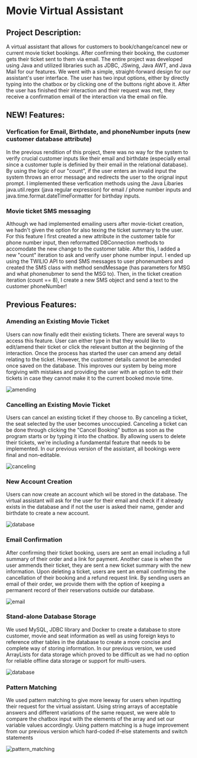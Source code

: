 
# Movie Virtual Assistant 
## Project Description:

A virtual assistant that allows for customers to book/change/cancel new or current movie ticket bookings. After confirming their booking, the customer gets their ticket sent to them via email. The entire project was developed using Java and utilized libraries such as JDBC, JSwing, Java AWT, and Java Mail for our features. We went with a simple, straight-forward design for our assistant's user interface. The user has two input options, either by directly typing into the chatbox or by clicking one of the buttons right above it. After the user has finished their interaction and their request was met, they receive a confirmation email of the interaction via the email on file.    

## NEW! Features: 
### Verfication for Email, Birthdate, and phoneNumber inputs (new customer database attribute)
In the previous rendition of this project, there was no way for the system to verify crucial customer inputs like their email and birthdate (especially email since a customer tuple is definied by their email in the relational database). By using the logic of our "count", if the user enters an invalid input the system throws an error message and redirects the user to the orignal input prompt. I implemented these verfication methods using the Java Libaries java.util.regex (java regular expression) for email / phone number inputs and java.time.format.dateTimeFormatter for birthday inputs. 

### Movie ticket SMS messaging 
Although we had implemented emailing users after movie-ticket creation, we hadn't given the option for also texing the ticket summary to the user. For this feature I first created a new attribute in the customer table for phone number input, then reformatted DBConnection methods to accomodate the new change to the customer table. After this, I added a new "count" iteration to ask and verify user phone number input. I ended up using the TWILIO API to send SMS messages to user phonenumbers and created the SMS class with method sendMessage (has parameters for MSG and what phonenubmer to send the MSG to). Then, in the ticket creation iteration (count == 8), I create a new SMS object and send a text to the customer phoneNumber! 


## Previous Features: 
### Amending an Existing Movie Ticket 
Users can now finally edit their existing tickets. There are several ways to access this feature. User can either type in that they would like to edit/amend their ticket or click the relevant button at the beginning of the interaction. Once the process has started the user can amend any detail relating to the ticket. However, the customer details cannot be amended once saved on the database. This improves our system by being more forgiving with mistakes and providing the user with an option to edit their tickets in case they cannot make it to the current booked movie time.

![amending](/outputs/amend_booking.png) 
### Cancelling an Existing Movie Ticket
Users can cancel an existing ticket if they choose to. By canceling a ticket, the seat selected by the user becomes unoccupied. Canceling a ticket can be done through clicking the "Cancel Booking" button as soon as the program starts or by typing it into the chatbox. By allowing users to delete their tickets, we're including a fundamental feature that needs to be implemented. In our previous version of the assistant, all bookings were final and non-editable. 


![canceling](/outputs/delete_booking.png) 
### New Account Creation
Users can now create an account which wil be stored in the database. The virtual assistant will ask for the user for their email and check if it already exists in the database and if not the user is asked their name, gender and birthdate to create a new account. 


![database](/outputs/new_dude.png) 
### Email Confirmation
After confirming their ticket booking, users are sent an email including a full summary of their order and a link for payment. Another case is when the user ammends their ticket, they are sent a new ticket summary with the new information. Upon deleting a ticket, users are sent an email confirming the cancellation of their booking and a refund request link. By sending users an email of their order, we provide them with the option of keeping a permanent record of their reservations outside our database.

![email](/outputs/email.png)
### Stand-alone Database Storage
We used MySQL, JDBC library and Docker to create a database to store customer, movie and seat information as well as using foreign keys to reference other tables in the database to create a more concise and complete way of storing information. In our previous version, we used ArrayLists for data storage which proved to be difficult as we had no option for reliable offline data storage or support for multi-users.

![database](/outputs/database.png)
### Pattern Matching
We used pattern matching to give more leeway for users when inputting their request for the virtual assistant. Using string arrays of acceptable answers and different variations of the same request, we were able to compare the chatbox input with the elements of the array and set our variable values accordingly. Using pattern matching is a huge improvement from our previous version which hard-coded if-else statements and switch statements

![pattern_matching](/outputs/pattern_matching.png)
